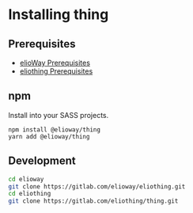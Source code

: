 # Installing thing

## Prerequisites

- [elioWay Prerequisites](https://elioway.gitlab.io/installing.html)
- [eliothing Prerequisites](https://elioway.gitlab.io/eliothing/installing.html)

## npm

Install into your SASS projects.

```
npm install @elioway/thing
yarn add @elioway/thing
```

## Development

```bash
cd elioway
git clone https://gitlab.com/elioway/eliothing.git
cd eliothing
git clone https://gitlab.com/eliothing/thing.git
```
